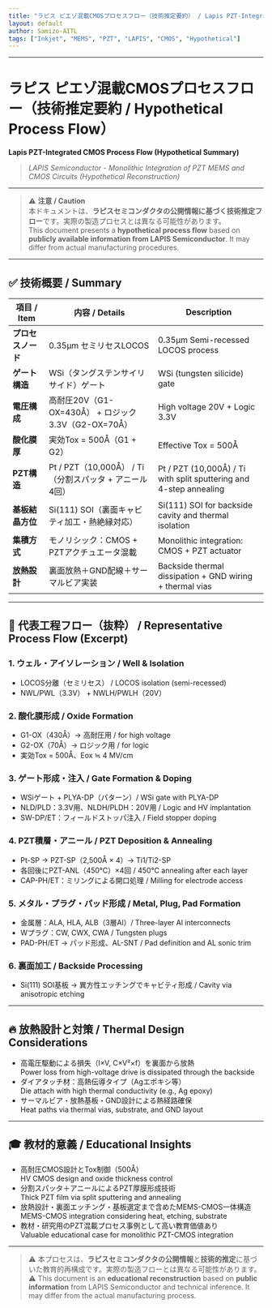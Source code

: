 ```yaml
---
title: "ラピス ピエゾ混載CMOSプロセスフロー（技術推定要約） / Lapis PZT-Integrated CMOS Process Flow (Hypothetical Summary)"
layout: default
author: Samizo-AITL
tags: ["Inkjet", "MEMS", "PZT", "LAPIS", "CMOS", "Hypothetical"]
---
```


---

# ラピス ピエゾ混載CMOSプロセスフロー（技術推定要約 / Hypothetical Process Flow）  
**Lapis PZT-Integrated CMOS Process Flow (Hypothetical Summary)**

> *LAPIS Semiconductor - Monolithic Integration of PZT MEMS and CMOS Circuits (Hypothetical Reconstruction)*

---

> ⚠️ **注意 / Caution**  
> 本ドキュメントは、**ラピスセミコンダクタの公開情報に基づく技術推定フロー**です。実際の製造プロセスとは異なる可能性があります。  
> This document presents a **hypothetical process flow** based on **publicly available information from LAPIS Semiconductor**. It may differ from actual manufacturing procedures.

---

## ✅ 技術概要 / Summary

| 項目 / Item | 内容 / Details | Description |
|-------------|----------------|-------------|
| **プロセスノード** | 0.35μm セミリセスLOCOS | 0.35μm Semi-recessed LOCOS process |
| **ゲート構造** | WSi（タングステンサイリサイド）ゲート | WSi (tungsten silicide) gate |
| **電圧構成** | 高耐圧20V（G1-OX=430Å） + ロジック3.3V（G2-OX=70Å） | High voltage 20V + Logic 3.3V |
| **酸化膜厚** | 実効Tox = 500Å（G1 + G2） | Effective Tox = 500Å |
| **PZT構造** | Pt / PZT（10,000Å） / Ti（分割スパッタ + アニール4回） | Pt / PZT (10,000Å) / Ti with split sputtering and 4-step annealing |
| **基板結晶方位** | Si(111) SOI（裏面キャビティ加工・熱絶縁対応） | Si(111) SOI for backside cavity and thermal isolation |
| **集積方式** | モノリシック：CMOS + PZTアクチュエータ混載 | Monolithic integration: CMOS + PZT actuator |
| **放熱設計** | 裏面放熱＋GND配線＋サーマルビア実装 | Backside thermal dissipation + GND wiring + thermal vias |

---

## 🧩 代表工程フロー（抜粋） / Representative Process Flow (Excerpt)

### 1. ウェル・アイソレーション / Well & Isolation
- LOCOS分離（セミリセス） / LOCOS isolation (semi-recessed)  
- NWL/PWL（3.3V） + NWLH/PWLH（20V）

### 2. 酸化膜形成 / Oxide Formation
- G1-OX（430Å）→ 高耐圧用 / for high voltage  
- G2-OX（70Å）→ ロジック用 / for logic  
- 実効Tox = 500Å、Eox ≒ 4 MV/cm

### 3. ゲート形成・注入 / Gate Formation & Doping
- WSiゲート + PLYA-DP（パターン）/ WSi gate with PLYA-DP  
- NLD/PLD：3.3V用、NLDH/PLDH：20V用 / Logic and HV implantation  
- SW-DP/ET：フィールドストッパ注入 / Field stopper doping

### 4. PZT積層・アニール / PZT Deposition & Annealing
- Pt-SP → PZT-SP（2,500Å × 4）→ Ti1/Ti2-SP  
- 各回後にPZT-ANL（450℃）×4回 / 450℃ annealing after each layer  
- CAP-PH/ET：ミリングによる開口処理 / Milling for electrode access

### 5. メタル・プラグ・パッド形成 / Metal, Plug, Pad Formation
- 金属層：ALA, HLA, ALB（3層Al）/ Three-layer Al interconnects  
- Wプラグ：CW, CWX, CWA / Tungsten plugs  
- PAD-PH/ET → パッド形成、AL-SNT / Pad definition and AL sonic trim

### 6. 裏面加工 / Backside Processing
- Si(111) SOI基板 → 異方性エッチングでキャビティ形成 / Cavity via anisotropic etching

---

## 🔥 放熱設計と対策 / Thermal Design Considerations

- 高電圧駆動による損失（I×V, C×V²×f）を裏面から放熱  
  Power loss from high-voltage drive is dissipated through the backside  
- ダイアタッチ材：高熱伝導タイプ（Agエポキシ等）  
  Die attach with high thermal conductivity (e.g., Ag epoxy)  
- サーマルビア・放熱基板・GND設計による熱経路確保  
  Heat paths via thermal vias, substrate, and GND layout

---

## 🎓 教材的意義 / Educational Insights

- 高耐圧CMOS設計とTox制御（500Å）  
  HV CMOS design and oxide thickness control  
- 分割スパッタ＋アニールによるPZT厚膜形成技術  
  Thick PZT film via split sputtering and annealing  
- 放熱設計・裏面エッチング・基板選定まで含めたMEMS-CMOS一体構造  
  MEMS-CMOS integration considering heat, etching, substrate  
- 教材・研究用のPZT混載プロセス事例として高い教育価値あり  
  Valuable educational case for monolithic PZT-CMOS integration

---

> ⚠ 本プロセスは、**ラピスセミコンダクタの公開情報**と**技術的推定**に基づいた教育的再構成です。実際の製造フローとは異なる可能性があります。  
> ⚠ This document is an **educational reconstruction** based on **public information** from LAPIS Semiconductor and technical inference. It may differ from the actual manufacturing process.
